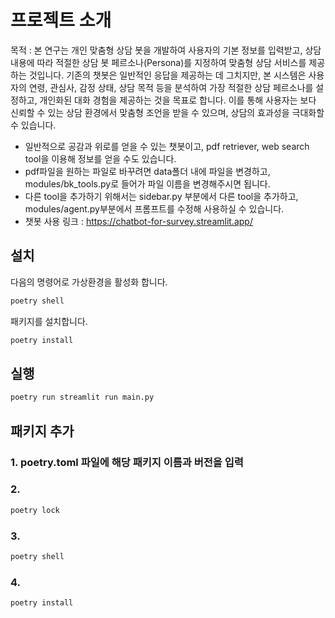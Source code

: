 # 프로젝트 소개
목적 : 본 연구는 개인 맞춤형 상담 봇을 개발하여 사용자의 기본 정보를 입력받고, 상담 내용에 따라 적절한 상담 봇 페르소나(Persona)를 지정하여 맞춤형 상담 서비스를 제공하는 것입니다. 기존의 챗봇은 일반적인 응답을 제공하는 데 그치지만, 본 시스템은 사용자의 연령, 관심사, 감정 상태, 상담 목적 등을 분석하여 가장 적절한 상담 페르소나를 설정하고, 개인화된 대화 경험을 제공하는 것을 목표로 합니다. 이를 통해 사용자는 보다 신뢰할 수 있는 상담 환경에서 맞춤형 조언을 받을 수 있으며, 상담의 효과성을 극대화할 수 있습니다.



- 일반적으로 공감과 위로를 얻을 수 있는 챗봇이고, pdf retriever, web search tool을 이용해 정보를 얻을 수도 있습니다.
- pdf파일을 원하는 파일로 바꾸려면 data폴더 내에 파일을 변경하고, modules/bk_tools.py로 들어가 파일 이름을 변경해주시면 됩니다.
- 다른 tool을 추가하기 위해서는 sidebar.py 부분에서 다른 tool을 추가하고, modules/agent.py부분에서 프롬프트를 수정해 사용하실 수 있습니다.
- 챗봇 사용 링크 : https://chatbot-for-survey.streamlit.app/



## 설치

다음의 명령어로 가상환경을 활성화 합니다.

```bash
poetry shell
```

패키지를 설치합니다.

```bash
poetry install
```

## 실행

```bash
poetry run streamlit run main.py
```

## 패키지 추가
### 1. poetry.toml 파일에 해당 패키지 이름과 버전을 입력
### 2. 
```bash
poetry lock
```

### 3.
```bash
poetry shell
```

### 4.
```bash
poetry install
```


